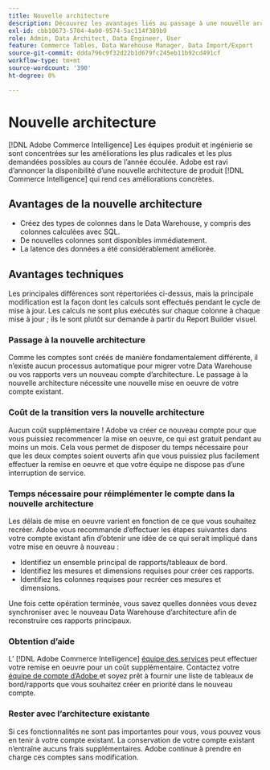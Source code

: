 ```yaml
---
title: Nouvelle architecture
description: Découvrez les avantages liés au passage à une nouvelle architecture.
exl-id: cbb10673-5704-4a90-9574-5ac114f389b9
role: Admin, Data Architect, Data Engineer, User
feature: Commerce Tables, Data Warehouse Manager, Data Import/Export
source-git-commit: ddda796c9f32d22b1d679fc245eb11b92cd491cf
workflow-type: tm+mt
source-wordcount: '390'
ht-degree: 0%

---
```


# Nouvelle architecture

[!DNL Adobe Commerce Intelligence] Les équipes produit et ingénierie se sont concentrées sur les améliorations les plus radicales et les plus demandées possibles au cours de l’année écoulée. Adobe est ravi d’annoncer la disponibilité d’une nouvelle architecture de produit [!DNL Commerce Intelligence] qui rend ces améliorations concrètes.

## Avantages de la nouvelle architecture

* Créez des types de colonnes dans le Data Warehouse, y compris des colonnes calculées avec SQL.
* De nouvelles colonnes sont disponibles immédiatement.
* La latence des données a été considérablement améliorée.

## Avantages techniques

Les principales différences sont répertoriées ci-dessus, mais la principale modification est la façon dont les calculs sont effectués pendant le cycle de mise à jour. Les calculs ne sont plus exécutés sur chaque colonne à chaque mise à jour ; ils le sont plutôt sur demande à partir du Report Builder visuel.

### Passage à la nouvelle architecture

Comme les comptes sont créés de manière fondamentalement différente, il n’existe aucun processus automatique pour migrer votre Data Warehouse ou vos rapports vers un nouveau compte d’architecture. Le passage à la nouvelle architecture nécessite une nouvelle mise en oeuvre de votre compte existant.

### Coût de la transition vers la nouvelle architecture

Aucun coût supplémentaire ! Adobe va créer ce nouveau compte pour que vous puissiez recommencer la mise en oeuvre, ce qui est gratuit pendant au moins un mois. Cela vous permet de disposer du temps nécessaire pour que les deux comptes soient ouverts afin que vous puissiez plus facilement effectuer la remise en oeuvre et que votre équipe ne dispose pas d’une interruption de service.

### Temps nécessaire pour réimplémenter le compte dans la nouvelle architecture

Les délais de mise en oeuvre varient en fonction de ce que vous souhaitez recréer. Adobe vous recommande d’effectuer les étapes suivantes dans votre compte existant afin d’obtenir une idée de ce qui serait impliqué dans votre mise en oeuvre à nouveau :

* Identifiez un ensemble principal de rapports/tableaux de bord.
* Identifiez les mesures et dimensions requises pour créer ces rapports.
* Identifiez les colonnes requises pour recréer ces mesures et dimensions.

Une fois cette opération terminée, vous savez quelles données vous devez synchroniser avec le nouveau Data Warehouse d’architecture afin de reconstruire ces rapports principaux.

### Obtention d’aide

L’ [!DNL Adobe Commerce Intelligence] [équipe des services](https://experienceleague.adobe.com/docs/commerce-knowledge-base/kb/troubleshooting/miscellaneous/mbi-service-policies.html) peut effectuer votre remise en oeuvre pour un coût supplémentaire. Contactez votre [ équipe de compte d’Adobe ](../../guide-overview.md#Submitting-a-Support-Ticket) et soyez prêt à fournir une liste de tableaux de bord/rapports que vous souhaitez créer en priorité dans le nouveau compte.

### Rester avec l’architecture existante

Si ces fonctionnalités ne sont pas importantes pour vous, vous pouvez vous en tenir à votre compte existant. La conservation de votre compte existant n’entraîne aucuns frais supplémentaires. Adobe continue à prendre en charge ces comptes sans modification.
